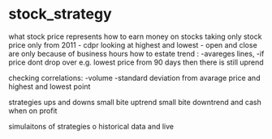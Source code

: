 # stock_strategy



what stock price represents
how to earn money on stocks
taking only stock price only from 2011 - cdpr
looking at highest and lowest - open and close are only because of business hours
how to estate trend : 
-avareges lines, 
-if price dont drop over e.g. lowest price from 90 days then there is still uprend


checking correlations:
-volume
-standard deviation from avarage price and highest and lowest point



strategies
ups and downs
small bite uptrend
small bite downtrend and cash when on profit

simulaitons of strategies o historical data and live